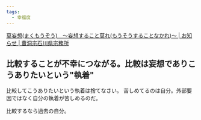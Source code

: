 ```yaml
---
tags:
  - 幸福度
---
```

[莫妄想(まくもうぞう)　～妄想すること莫れ(もうそうすることなかれ)～ | お知らせ | 曹洞宗石川県宗務所](https://www.sotozen-net.jp/news/88)

## 比較することが不幸につながる。比較は妄想でありこうありたいという"執着"


比較してこうありたいという執着は捨てなさい。
苦しめてるのは自分。外部要因ではなく自分の執着が苦しめるのだ。

比較するなら過去の自分。

